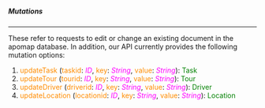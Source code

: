 ##### Mutations

---

These refer to requests to edit or change an existing document in the apomap database. In addition, our API currently provides the following mutation options:

1. <span style="color:darkorange">updateTask</span> (<span style="color:darkorange">taskid</span>: <span style="color:magenta">_ID_</span>, <span style="color:darkorange">key</span>: <span style="color:magenta">_String_</span>, <span style="color:darkorange">value</span>: <span style="color:magenta">_String_</span>): <span style="color:green">Task</span>
2. <span style="color:darkorange">updateTour</span> (<span style="color:darkorange">tourid</span>: <span style="color:magenta">_ID_</span>, <span style="color:darkorange">key</span>: <span style="color:magenta">_String_</span>, <span style="color:darkorange">value</span>: <span style="color:magenta">_String_</span>): <span style="color:green">Tour</span>
3. <span style="color:darkorange">updateDriver</span> (<span style="color:darkorange">driverid</span>: <span style="color:magenta">_ID_</span>, <span style="color:darkorange">key</span>: <span style="color:magenta">_String_</span>, <span style="color:darkorange">value</span>: <span style="color:magenta">_String_</span>): <span style="color:green">Driver</span>
4. <span style="color:darkorange">updateLocation</span> (<span style="color:darkorange">locationid</span>: <span style="color:magenta">_ID_</span>, <span style="color:darkorange">key</span>: <span style="color:magenta">_String_</span>, <span style="color:darkorange">value</span>: <span style="color:magenta">_String_</span>): <span style="color:green">Location</span>
